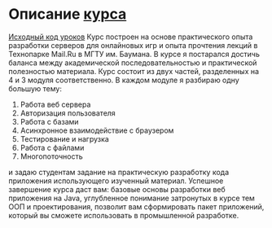 # Описание [курса](https://stepik.org/course/146/info)
[Исходный код уроков](https://github.com/vitaly-chibrikov/stepic_java_webserver)
Курс построен на основе практического опыта разработки серверов для онлайновых игр и опыта прочтения лекций в Технопарке Mail.Ru в МГТУ им. Баумана. В курсе я постарался достичь баланса между академической последовательностью и практической полезностью материала. Курс состоит из двух частей, разделенных на 4 и 3 модуля соответственно. В каждом модуле я разбираю одну большую тему:
1. Работа веб сервера
2. Авторизация пользователя
3. Работа с базами
4. Асинхронное взаимодействие с браузером
5. Тестирование и нагрузка
6. Работа с файлами
7. Многопоточность

и задаю студентам задание на практическую разработку кода приложения использующего изученный материал. Успешное завершение курса даст вам: базовые основы разработки веб приложения на Java, углубленное понимание затронутых в курсе тем ООП и проектирования, позволит вам сформировать пакет приложений, который вы сможете использовать в промышленной разработке.